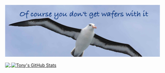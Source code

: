 [![Header](https://github.com/albatrossflavour/albatrossflavour/blob/b8f8b5a5c44bf828abad0e0e91beccd6fde3d9c9/images/albatrossflavour_header.jpg)](https://github.com/albatrossflavour/)


<a href="https://github.com/albatrossflavour/albatrossflavour">
  <img align="center" src="https://github-readme-stats.vercel.app/api/top-langs/?username=albatrossflavour&hide=java,html,tex&title_color=ffffff&text_color=c9cacc&icon_color=2bbc8a&bg_color=1d1f21" />
</a>
<a href="https://github.com/albatrossflavour/albatrossflavour">
  <img align="center" src="https://github-readme-stats.vercel.app/api?username=albatrossflavour&show_icons=true&line_height=27&count_private=true&title_color=ffffff&text_color=c9cacc&icon_color=2bbc8a&bg_color=1d1f21" alt="Tony's GitHub Stats" />
</a>
